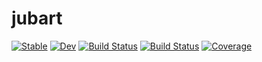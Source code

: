 # jubart

[![Stable](https://img.shields.io/badge/docs-stable-blue.svg)](https://brunaw.github.io/jubart.jl/stable)
[![Dev](https://img.shields.io/badge/docs-dev-blue.svg)](https://brunaw.github.io/jubart.jl/dev)
[![Build Status](https://travis-ci.com/brunaw/jubart.jl.svg?branch=master)](https://travis-ci.com/brunaw/jubart.jl)
[![Build Status](https://ci.appveyor.com/api/projects/status/github/brunaw/jubart.jl?svg=true)](https://ci.appveyor.com/project/brunaw/jubart-jl)
[![Coverage](https://coveralls.io/repos/github/brunaw/jubart.jl/badge.svg?branch=master)](https://coveralls.io/github/brunaw/jubart.jl?branch=master)
